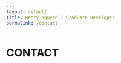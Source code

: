 ```yaml
---
layout: default
title: Henry Nguyen | Graduate Developer
permalink: /contact
---
```


<h1>CONTACT</h1>
